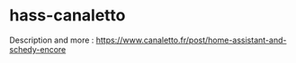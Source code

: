 # hass-canaletto
Description and more : https://www.canaletto.fr/post/home-assistant-and-schedy-encore
